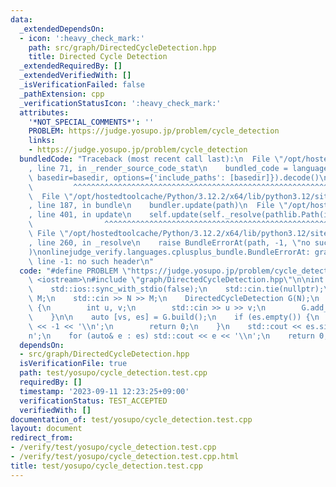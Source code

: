 ```yaml
---
data:
  _extendedDependsOn:
  - icon: ':heavy_check_mark:'
    path: src/graph/DirectedCycleDetection.hpp
    title: Directed Cycle Detection
  _extendedRequiredBy: []
  _extendedVerifiedWith: []
  _isVerificationFailed: false
  _pathExtension: cpp
  _verificationStatusIcon: ':heavy_check_mark:'
  attributes:
    '*NOT_SPECIAL_COMMENTS*': ''
    PROBLEM: https://judge.yosupo.jp/problem/cycle_detection
    links:
    - https://judge.yosupo.jp/problem/cycle_detection
  bundledCode: "Traceback (most recent call last):\n  File \"/opt/hostedtoolcache/Python/3.12.2/x64/lib/python3.12/site-packages/onlinejudge_verify/documentation/build.py\"\
    , line 71, in _render_source_code_stat\n    bundled_code = language.bundle(stat.path,\
    \ basedir=basedir, options={'include_paths': [basedir]}).decode()\n          \
    \         ^^^^^^^^^^^^^^^^^^^^^^^^^^^^^^^^^^^^^^^^^^^^^^^^^^^^^^^^^^^^^^^^^^^^^^^^^^^^^^^^^\n\
    \  File \"/opt/hostedtoolcache/Python/3.12.2/x64/lib/python3.12/site-packages/onlinejudge_verify/languages/cplusplus.py\"\
    , line 187, in bundle\n    bundler.update(path)\n  File \"/opt/hostedtoolcache/Python/3.12.2/x64/lib/python3.12/site-packages/onlinejudge_verify/languages/cplusplus_bundle.py\"\
    , line 401, in update\n    self.update(self._resolve(pathlib.Path(included), included_from=path))\n\
    \                ^^^^^^^^^^^^^^^^^^^^^^^^^^^^^^^^^^^^^^^^^^^^^^^^^^^^^^^^^\n \
    \ File \"/opt/hostedtoolcache/Python/3.12.2/x64/lib/python3.12/site-packages/onlinejudge_verify/languages/cplusplus_bundle.py\"\
    , line 260, in _resolve\n    raise BundleErrorAt(path, -1, \"no such header\"\
    )\nonlinejudge_verify.languages.cplusplus_bundle.BundleErrorAt: graph/DirectedCycleDetection.hpp:\
    \ line -1: no such header\n"
  code: "#define PROBLEM \"https://judge.yosupo.jp/problem/cycle_detection\"\n\n#include\
    \ <iostream>\n#include \"graph/DirectedCycleDetection.hpp\"\n\nint main() {\n\
    \    std::ios::sync_with_stdio(false);\n    std::cin.tie(nullptr);\n    int N,\
    \ M;\n    std::cin >> N >> M;\n    DirectedCycleDetection G(N);\n    for (; M--;)\
    \ {\n        int u, v;\n        std::cin >> u >> v;\n        G.add_edge(u, v);\n\
    \    }\n\n    auto [vs, es] = G.build();\n    if (es.empty()) {\n        std::cout\
    \ << -1 << '\\n';\n        return 0;\n    }\n    std::cout << es.size() << '\\\
    n';\n    for (auto& e : es) std::cout << e << '\\n';\n    return 0;\n}"
  dependsOn:
  - src/graph/DirectedCycleDetection.hpp
  isVerificationFile: true
  path: test/yosupo/cycle_detection.test.cpp
  requiredBy: []
  timestamp: '2023-09-11 12:23:25+09:00'
  verificationStatus: TEST_ACCEPTED
  verifiedWith: []
documentation_of: test/yosupo/cycle_detection.test.cpp
layout: document
redirect_from:
- /verify/test/yosupo/cycle_detection.test.cpp
- /verify/test/yosupo/cycle_detection.test.cpp.html
title: test/yosupo/cycle_detection.test.cpp
---
```

